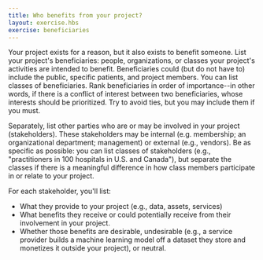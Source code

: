 ```yaml
---
title: Who benefits from your project?
layout: exercise.hbs
exercise: beneficiaries
---
```

Your project exists for a reason, but it also exists to benefit someone. List your project's beneficiaries: people, organizations, or classes your project's activities are intended to benefit. Beneficiaries could (but do not have to) include the public, specific patients, and project members. You can list classes of beneficiaries. Rank beneficiaries in order of importance--in other words, if there is a conflict of interest between two beneficiaries, whose interests should be prioritized. Try to avoid ties, but you may include them if you must.

Separately, list other parties who are or may be involved in your project (stakeholders). These stakeholders may be internal (e.g. membership; an organizational department; management) or external (e.g., vendors). Be as specific as possible: you can list classes of stakeholders (e.g., "practitioners in 100 hospitals in U.S. and Canada"), but separate the classes if there is a meaningful difference in how class members participate in or relate to your project. 

For each stakeholder, you'll list:
* 	What they provide to your project (e.g., data, assets, services)
* 	What benefits they receive or could potentially receive from their involvement in your project.
* 	Whether those benefits are desirable, undesirable (e.g., a service provider builds a machine learning model off a dataset they store and monetizes it outside your project), or neutral.

